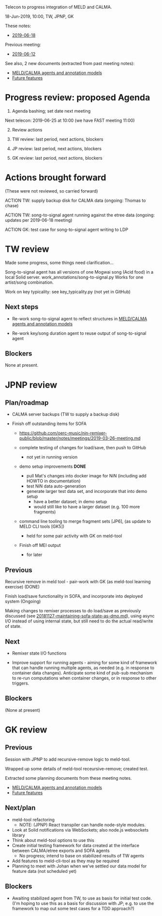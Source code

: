 Telecon to progress integration of MELD and CALMA.

18-Jun-2019, 10:00, TW, JPNP, GK

These notes:
- [2019-06-18](https://github.com/oerc-music/meld-calma/blob/master/notes/planning/20190618-telecon.md)

Previous meeting:
- [2019-06-12](https://github.com/oerc-music/meld-calma/blob/master/notes/planning/20190612-telecon.md)


See also, 2 new documents (extracted from past meeting notes):

- [MELD/CALMA agents and annotation models](https://github.com/oerc-music/meld-calma/blob/master/notes/meld-calma-agents-and-annotation-models.md)
- [Future features](https://github.com/oerc-music/meld-calma/blob/master/notes/future-features.md)


# Progress review: proposed Agenda

1. Agenda bashing; set date next meeting

Next telecon: 2019-06-25 at 10:00 (we have FAST meeting 11:00)

2. Review actions

3. TW review: last period, next actions, blockers

4. JP review: last period, next actions, blockers

5. GK review: last period, next actions, blockers


# Actions brought forward

(These were not reviewed, so carried forward)

ACTION TW: supply backup disk for CALMA data (ongoing: Thomas to chase)

ACTION TW: song-to-signal agent running against the etree data (ongoing: updates per 2019-06-18 meeting)

ACTION GK: test case for song-to-signal agent writing to LDP


# TW review

Made some progress, some things need clarification...

Song-to-signal agent has all versions of one Mogwai song (Acid food) in a local Solid server.  work_annotations/song-to-signal.py Works for one artist/song combination.

Work on key typicality: see key_typicality.py (not yet in GitHub)


## Next steps

- Re-work song-to-signal agent to reflect structures in [MELD/CALMA agents and annotation models](https://github.com/oerc-music/meld-calma/blob/master/notes/meld-calma-agents-and-annotation-models.md)

- Re-work key/song duration agent to reuse output of song-to-signal agent


## Blockers

None at present.


# JPNP review

## Plan/roadmap

- CALMA server backups (TW to supply a backup disk)

- Finish off outstanding items for SOFA 
    - https://github.com/oerc-music/nin-remixer-public/blob/master/notes/meetings/2019-03-26-meeting.md

    - complete testing of changes for load/save, then push to GitHub
        - not yet in running version

    - demo setup improvements **DONE**
        - pull Mat's changes into docker image for NiN (including add HOWTO in documentation)
        - test NiN data auto-generation
        - generate larger test data set, and incorporate that into demo setup
            - have a better dataset; in demo setup
            - would still like to have a larger dataset (e.g. 100 more fragments)

    - command line tooling to merge fragment sets [JP6], (as update to MELD CLI tools [GK5])
        - held for some pair activity with GK on meld-tool

    - Finish off MEI output
        - for later

## Previous

Recursive remove in meld tool - pair-work with GK (as meld-tool learning exercise) (DONE)

Finish load/save functionality in SOFA, and incorporate into deployed system (Ongoing)

Making changes to remixer processes to do load/save as previously discussed (see [20181127-maintaining-sofa-state-as-dmo.md](https://github.com/oerc-music/nin-remixer-public/blob/master/notes/20181127-maintaining-sofa-state-as-dmo.md)), using async I/O instead of using internal state, but still need to do the actual read/write of state.

## Next

- Remixer state I/O functions

- Improve support for running agents - aiming for some kind of framework that can handle running multiple agents, as needed (e.g. in response to container data changes).  Anticipate some kind of pub-sub mechanism to re-run computations when container changes, or in response to other triggers.


## Blockers

(None at present)


# GK review

## Previous

Session with JPNP to add recursive-remove logic to meld-tool.

Wrapped up some details of meld-tool receursive-remove; created test.

Extracted some planning documents from these meeting notes.
- [MELD/CALMA agents and annotation models](https://github.com/oerc-music/meld-calma/blob/master/notes/meld-calma-agents-and-annotation-models.md)
- [Future features](https://github.com/oerc-music/meld-calma/blob/master/notes/future-features.md)

## Next/plan

- meld-tool refactoring 
    - NOTE: (JPNP) React transpiler can handle node-style modules.
- Look at Solid notifications via WebSockets; also node.js websockets library
- Think about meld-tool options to use this
- Create initial testing framework for data created at the interface between CALMA/etree exports and SOFA agents
    - No progress; intend to base on stabilized results of TW agents
- Add features to meld-cli-tool as they may be required
- Planning to meet with Johan when we’ve settled our data model for feature data (not scheduled yet)

## Blockers

- Awaiting stabilized agent from TW, to use as basis for initial test code.  (I'm hoping to use this as a basis for discussion with JP; e.g. to use the framework to map out some test cases for a TDD approach?)


